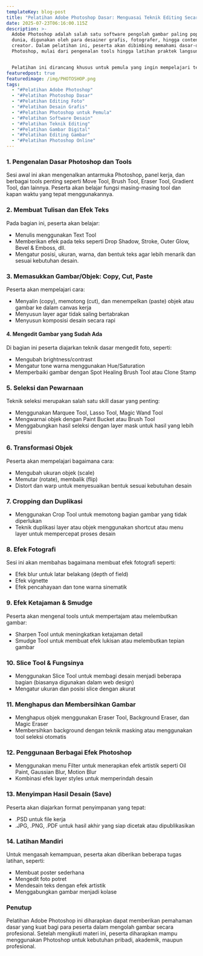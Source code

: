 ```yaml
---
templateKey: blog-post
title: "Pelatihan Adobe Photoshop Dasar: Menguasai Teknik Editing Secara Praktis"
date: 2025-07-23T06:16:00.115Z
description: >-
  Adobe Photoshop adalah salah satu software pengolah gambar paling populer di
  dunia, digunakan oleh para desainer grafis, fotografer, hingga content
  creator. Dalam pelatihan ini, peserta akan dibimbing memahami dasar-dasar
  Photoshop, mulai dari pengenalan tools hingga latihan praktek langsung.


  Pelatihan ini dirancang khusus untuk pemula yang ingin mempelajari teknik dasar dalam mengedit gambar, membuat desain, hingga memahami berbagai fitur penting yang ada di Adobe Photoshop.
featuredpost: true
featuredimage: /img/PHOTOSHOP.png
tags:
  - "#Pelatihan Adobe Photoshop"
  - "#Pelatihan Photoshop Dasar"
  - "#Pelatihan Editing Foto"
  - "#Pelatihan Desain Grafis"
  - "#Pelatihan Photoshop untuk Pemula"
  - "#Pelatihan Software Desain"
  - "#Pelatihan Teknik Editing"
  - "#Pelatihan Gambar Digital"
  - "#Pelatihan Editing Gambar"
  - "#Pelatihan Photoshop Online"
---
```

### **1. Pengenalan Dasar Photoshop dan Tools**

Sesi awal ini akan mengenalkan antarmuka Photoshop, panel kerja, dan berbagai tools penting seperti Move Tool, Brush Tool, Eraser Tool, Gradient Tool, dan lainnya. Peserta akan belajar fungsi masing-masing tool dan kapan waktu yang tepat menggunakannya.



### **2. Membuat Tulisan dan Efek Teks**

Pada bagian ini, peserta akan belajar:



* Menulis menggunakan Text Tool
* Memberikan efek pada teks seperti Drop Shadow, Stroke, Outer Glow, Bevel & Emboss, dll.
* Mengatur posisi, ukuran, warna, dan bentuk teks agar lebih menarik dan sesuai kebutuhan desain.

### 3. Memasukkan Gambar/Objek: Copy, Cut, Paste

Peserta akan mempelajari cara:



* Menyalin (copy), memotong (cut), dan menempelkan (paste) objek atau gambar ke dalam canvas kerja
* Menyusun layer agar tidak saling bertabrakan
* Menyusun komposisi desain secara rapi



#### 4. Mengedit Gambar yang Sudah Ada

Di bagian ini peserta diajarkan teknik dasar mengedit foto, seperti:

* Mengubah brightness/contrast
* Mengatur tone warna menggunakan Hue/Saturation
* Memperbaiki gambar dengan Spot Healing Brush Tool atau Clone Stamp



### 5. Seleksi dan Pewarnaan

Teknik seleksi merupakan salah satu skill dasar yang penting:

* Menggunakan Marquee Tool, Lasso Tool, Magic Wand Tool
* Mengwarnai objek dengan Paint Bucket atau Brush Tool
* Menggabungkan hasil seleksi dengan layer mask untuk hasil yang lebih presisi

### 6. Transformasi Objek

Peserta akan mempelajari bagaimana cara:

* Mengubah ukuran objek (scale)
* Memutar (rotate), membalik (flip)
* Distort dan warp untuk menyesuaikan bentuk sesuai kebutuhan desain

### 7. Cropping dan Duplikasi

* Menggunakan Crop Tool untuk memotong bagian gambar yang tidak diperlukan
* Teknik duplikasi layer atau objek menggunakan shortcut atau menu layer untuk mempercepat proses desain

### 8. Efek Fotografi

Sesi ini akan membahas bagaimana membuat efek fotografi seperti:



* Efek blur untuk latar belakang (depth of field)
* Efek vignette
* Efek pencahayaan dan tone warna sinematik

### 9. Efek Ketajaman & Smudge

Peserta akan mengenal tools untuk mempertajam atau melembutkan gambar:

* Sharpen Tool untuk meningkatkan ketajaman detail
* Smudge Tool untuk membuat efek lukisan atau melembutkan tepian gambar

### 10. Slice Tool & Fungsinya

* Menggunakan Slice Tool untuk membagi desain menjadi beberapa bagian (biasanya digunakan dalam web design)
* Mengatur ukuran dan posisi slice dengan akurat



### 11. Menghapus dan Membersihkan Gambar

* Menghapus objek menggunakan Eraser Tool, Background Eraser, dan Magic Eraser
* Membersihkan background dengan teknik masking atau menggunakan tool seleksi otomatis

### 12. Penggunaan Berbagai Efek Photoshop

* Menggunakan menu Filter untuk menerapkan efek artistik seperti Oil Paint, Gaussian Blur, Motion Blur
* Kombinasi efek layer styles untuk memperindah desain



### 13. Menyimpan Hasil Desain (Save)

Peserta akan diajarkan format penyimpanan yang tepat:



* .PSD untuk file kerja
* .JPG, .PNG, .PDF untuk hasil akhir yang siap dicetak atau dipublikasikan

### 14. Latihan Mandiri

Untuk mengasah kemampuan, peserta akan diberikan beberapa tugas latihan, seperti:

* Membuat poster sederhana
* Mengedit foto potret
* Mendesain teks dengan efek artistik
* Menggabungkan gambar menjadi kolase



### Penutup

Pelatihan Adobe Photoshop ini diharapkan dapat memberikan pemahaman dasar yang kuat bagi para peserta dalam mengolah gambar secara profesional. Setelah mengikuti materi ini, peserta diharapkan mampu menggunakan Photoshop untuk kebutuhan pribadi, akademik, maupun profesional.